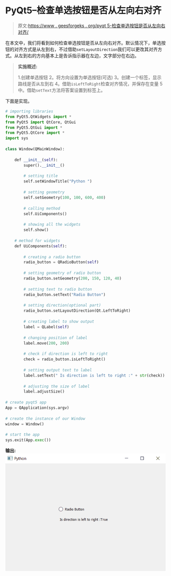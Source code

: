 # PyQt5–检查单选按钮是否从左向右对齐

> 原文:[https://www . geesforgeks . org/pyqt 5-检查单选按钮是否从左向右对齐/](https://www.geeksforgeeks.org/pyqt5-check-if-alignment-of-radio-button-is-left-to-right/)

在本文中，我们将看到如何检查单选按钮是否从左向右对齐。默认情况下，单选按钮的对齐方式是从左到右，不过借助`setLayoutDirection`我们可以更改其对齐方式。从左到右的方向基本上是告诉指示器在左边，文字部分在右边。

> **实施概述:**
> 
> 1.创建单选按钮
> 2。将方向设置为单选按钮(可选)
> 3。创建一个标签，显示路线是否从左到右
> 4。借助`isLeftToRight`检查对齐情况，并保存在变量
> 5 中。借助`setText`方法将答案设置到标签上。

下面是实现。

```py
# importing libraries
from PyQt5.QtWidgets import * 
from PyQt5 import QtCore, QtGui
from PyQt5.QtGui import * 
from PyQt5.QtCore import * 
import sys

class Window(QMainWindow):

    def __init__(self):
        super().__init__()

        # setting title
        self.setWindowTitle("Python ")

        # setting geometry
        self.setGeometry(100, 100, 600, 400)

        # calling method
        self.UiComponents()

        # showing all the widgets
        self.show()

    # method for widgets
    def UiComponents(self):

        # creating a radio button
        radio_button = QRadioButton(self)

        # setting geometry of radio button
        radio_button.setGeometry(200, 150, 120, 40)

        # setting text to radio button
        radio_button.setText("Radio Button")

        # setting direction(optional part)
        radio_button.setLayoutDirection(Qt.LeftToRight)

        # creating label to show output
        label = QLabel(self)

        # changing position of label
        label.move(200, 200)

        # check if direction is left to right
        check = radio_button.isLeftToRight()

        # setting output text to label
        label.setText(" Is direction is left to right :" + str(check))

        # adjusting the size of label
        label.adjustSize()

# create pyqt5 app
App = QApplication(sys.argv)

# create the instance of our Window
window = Window()

# start the app
sys.exit(App.exec())
```

**输出:**
![](img/089e630876e20c263342e74620380888.png)